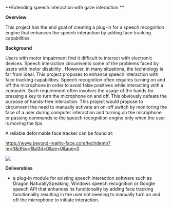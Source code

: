 **Extending speech interaction with gaze interaction **

**Overview**

This project has the end goal of creating a plug-in for a speech
recognition engine that enhances the speech interaction by adding face
tracking capabilities.

**Background**

Users with motor impairment find it difficult to interact with
electronic devices. Speech interaction circumvents some of the problems
faced by users with motor disability . However, in many situations, the
technology is far from ideal. This project proposes to enhance speech
interaction with face tracking capabilities. Speech recognition often
requires turning on and off the microphone in order to avoid false
positives while interacting with a computer. Such requirement often
involves the usage of the hands for pressing a key to turn the
microphone on and off. This obviously defeats the purpose of hands-free
interaction. This project would propose to circumvent the need to
manually activate an on-off switch by monitoring the face of a user
during computer interaction and turning on the microphone or passing
commands to the speech recognition engine only when the user is moving
the lips.

A reliable deformable face tracker can be found at:

<https://www.beyond-reality-face.com/techdemo?m=ft&dfsv=1&d3d=0&ce=0&aue=0>

![](media/image1.png)

**Deliverables**

-   a plug-in module for existing speech interaction software such as
    Dragon NaturallySpeaking, Windows speech recognition or Google
    speech API that enhances its functionality by adding face tracking
    functionality resulting in the user not needing to manually turn on
    and off the microphone to initiate interaction.

